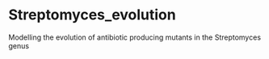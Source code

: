 # Streptomyces_evolution
Modelling the evolution of antibiotic producing mutants in the Streptomyces genus
